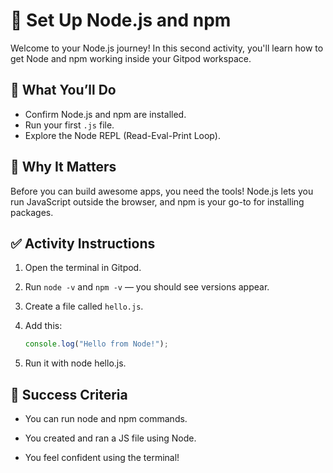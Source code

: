 # 🚀 Set Up Node.js and npm

Welcome to your Node.js journey! In this second activity, you'll learn how to get Node and npm working inside your Gitpod workspace.

## 🔧 What You’ll Do

- Confirm Node.js and npm are installed.
- Run your first `.js` file.
- Explore the Node REPL (Read-Eval-Print Loop).

## 🧠 Why It Matters

Before you can build awesome apps, you need the tools! Node.js lets you run JavaScript outside the browser, and npm is your go-to for installing packages.

## ✅ Activity Instructions

1. Open the terminal in Gitpod.
2. Run `node -v` and `npm -v` — you should see versions appear.
3. Create a file called `hello.js`.
4. Add this:

   ```js
   console.log("Hello from Node!");

5. Run it with node hello.js.

## 🎯 Success Criteria

*  You can run node and npm commands.

* You created and ran a JS file using Node.

* You feel confident using the terminal!
